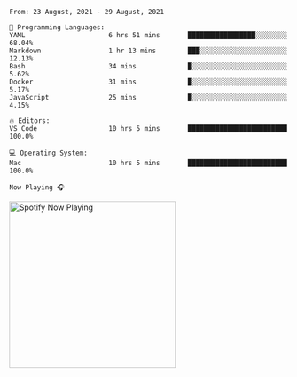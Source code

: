 <!--START_SECTION:waka-->
```text
From: 23 August, 2021 - 29 August, 2021

💬 Programming Languages: 
YAML                     6 hrs 51 mins       █████████████████░░░░░░░░   68.04% 
Markdown                 1 hr 13 mins        ███░░░░░░░░░░░░░░░░░░░░░░   12.13% 
Bash                     34 mins             █░░░░░░░░░░░░░░░░░░░░░░░░   5.62% 
Docker                   31 mins             █░░░░░░░░░░░░░░░░░░░░░░░░   5.17% 
JavaScript               25 mins             █░░░░░░░░░░░░░░░░░░░░░░░░   4.15%

🔥 Editors: 
VS Code                  10 hrs 5 mins       █████████████████████████   100.0%

💻 Operating System: 
Mac                      10 hrs 5 mins       █████████████████████████   100.0%

```


<!--END_SECTION:waka-->

`Now Playing 🎧`

[<img src="https://spotify-now-playing-cyan-seven.vercel.app/api/spotify-playing" alt="Spotify Now Playing" width="300" />](https://open.spotify.com/user/gregnrobinson-ca)



